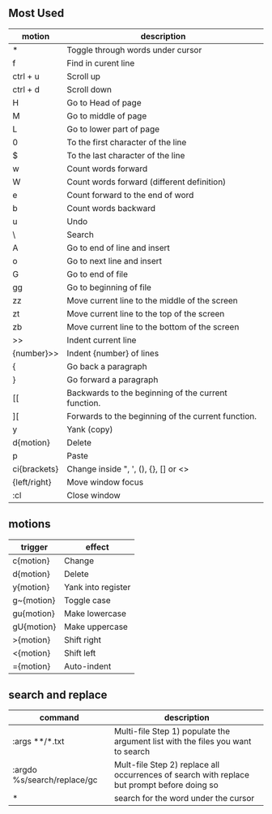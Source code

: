 ## Most Used

motion  | description  
------------- | ------------- 
* | Toggle through words under cursor  
f | Find in curent line
ctrl + u | Scroll up
ctrl + d | Scroll down
H | Go to Head of page
M | Go to middle of page
L | Go to lower part of page
0 | To the first character of the line  
$ | To the last character of the line  
w | Count words forward 
W | Count words forward (different definition)
e | Count forward to the end of word  
b | Count words backward  
u | Undo
\ | Search
A | Go to end of line and insert
o | Go to next line and insert
G | Go to end of file
gg | Go to beginning of file
zz | Move current line to the middle of the screen
zt | Move current line to the top of the screen
zb | Move current line to the bottom of the screen
>> | Indent current line
{number}>> | Indent {number} of lines
{ | Go back a paragraph
} | Go forward a paragraph
[[	| Backwards to the beginning of the current function.
][	| Forwards to the beginning of the current function.
y | Yank (copy)
d{motion} | Delete
p | Paste
ci{brackets} | Change inside ", ', (), {}, [] or <>
<C-w>{left/right} | Move window focus
:cl | Close window



## motions

trigger  | effect 
------------- | ------------- 
c{motion} | Change    
d{motion} | Delete 
y{motion} | Yank into register  
g~{motion}| Toggle case  
gu{motion}| Make lowercase  
gU{motion}| Make uppercase  
&gt;{motion} | Shift right  
&lt;{motion} | Shift left  
={motion} | Auto-indent


## search and replace



command  | description
------------- | ------------- 
:args \*\*/\*.txt | Multi-file Step 1) populate the argument list with the files you want to search
:argdo %s/search/replace/gc | Mult-file Step 2) replace all occurrences of search with replace but prompt before doing so
* |search for the word under the cursor
